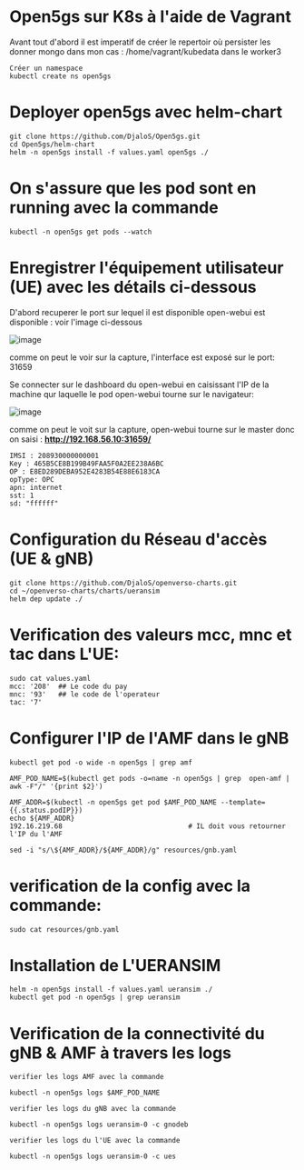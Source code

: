 
# Open5gs sur K8s à l'aide de Vagrant 

Avant tout d'abord il est imperatif de créer le repertoir où persister les donner mongo dans mon cas : /home/vagrant/kubedata dans le worker3

```shell
Créer un namespace
kubectl create ns open5gs
```

# Deployer open5gs avec helm-chart
```shell
git clone https://github.com/DjaloS/Open5gs.git
cd Open5gs/helm-chart
helm -n open5gs install -f values.yaml open5gs ./
```
# On s'assure que les pod sont en running avec la commande
```shell
kubectl -n open5gs get pods --watch
```
# Enregistrer l'équipement utilisateur (UE) avec les détails ci-dessous 
D'abord recuperer le port sur lequel il est disponible open-webui est disponible : voir l'image ci-dessous 

![image](https://user-images.githubusercontent.com/109952373/191764993-281bf8a4-d289-4e87-82c5-a93ae4737260.png)

comme on peut le voir sur la capture, l'interface est exposé sur le port: 31659

Se connecter sur le dashboard du open-webui en caisissant l'IP de la machine qur laquelle le pod open-webui tourne sur le navigateur: 

![image](https://user-images.githubusercontent.com/109952373/191766926-9ef25813-ad62-4202-a857-2ffef0d75711.png)

comme on peut le voit sur la capture, open-webui tourne sur le master donc on saisi : **http://192.168.56.10:31659/**

```shell
IMSI : 208930000000001
Key : 465B5CE8B199B49FAA5F0A2EE238A6BC
OP : E8ED289DEBA952E4283B54E88E6183CA
opType: OPC
apn: internet
sst: 1
sd: "ffffff"
```
# Configuration du Réseau d'accès (UE & gNB)
```shell
git clone https://github.com/DjaloS/openverso-charts.git
cd ~/openverso-charts/charts/ueransim
helm dep update ./
```
# Verification des valeurs mcc, mnc et tac dans L'UE:
```shell
sudo cat values.yaml
mcc: '208'  ## Le code du pay
mnc: '93'   ## le code de l'operateur
tac: '7'
```
# Configurer l'IP de l'AMF dans le gNB
```shell
kubectl get pod -o wide -n open5gs | grep amf

AMF_POD_NAME=$(kubectl get pods -o=name -n open5gs | grep  open-amf | awk -F"/" '{print $2}')

AMF_ADDR=$(kubectl -n open5gs get pod $AMF_POD_NAME --template={{.status.podIP}})
echo ${AMF_ADDR}
192.16.219.68                               # IL doit vous retourner l'IP du l'AMF

sed -i "s/\${AMF_ADDR}/${AMF_ADDR}/g" resources/gnb.yaml
```

# verification de la config avec la commande:
```sehll
sudo cat resources/gnb.yaml
```
# Installation de L'UERANSIM
```shell
helm -n open5gs install -f values.yaml ueransim ./
kubectl get pod -n open5gs | grep ueransim
```
# Verification de la connectivité du gNB & AMF à travers les logs
```shell
verifier les logs AMF avec la commande

kubectl -n open5gs logs $AMF_POD_NAME

verifier les logs du gNB avec la commande

kubectl -n open5gs logs ueransim-0 -c gnodeb

verifier les logs du l'UE avec la commande

kubectl -n open5gs logs ueransim-0 -c ues

```




